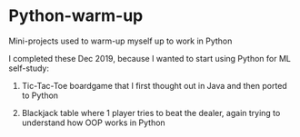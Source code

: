 # Python-warm-up
Mini-projects used to warm-up myself up to work in Python

I completed these Dec 2019, because I wanted to start using Python for ML self-study:


1. Tic-Tac-Toe boardgame that I first thought out in Java and then ported to Python

2. Blackjack table where 1 player tries to beat the dealer, again trying to understand how OOP works in Python
